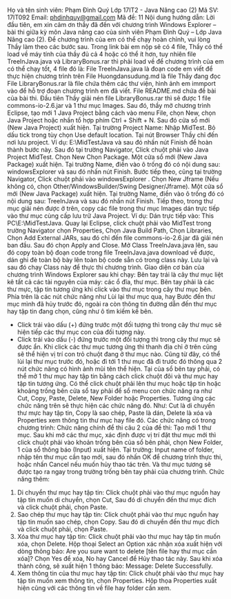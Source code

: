 Họ và tên sinh viên: Phạm Đình Quý
Lớp 17IT2 - Java Nâng cao (2)
Mã SV: 17IT092
Email: phdinhquy@gmail.com
Mã đề: 11
Nội dung hướng dẫn:
Lời đầu tiên, em xin cảm ơn thầy đã đến với chương trình Windows Explorer – bài thi giữa kỳ môn Java nâng cao của sinh viên Phạm Đình Quý – Lớp Java Nâng cao (2).
Để chương trình của em có thể chạy hoàn chỉnh, vui lòng Thầy làm theo các bước sau.
Trong link bài em nộp sẽ có 4 file, Thầy có thể load về máy tính của thầy đủ cả 4 hoặc có thể ít hơn, tuy nhiên file TreeInJava.java và LibraryBonus.rar thì phải load về để chương trình của em có thể chạy tốt, 4 file đó là: 
File TreeInJava.java là đoạn code em viết để thực hiện chương trình trên
File Huongdansudung.md là file Thầy đang đọc
File LibraryBonus.rar là file chứa thêm các thư viện, hình ảnh em immport vào để hỗ trợ đoạn chương trình em đã viết.
File README.md chứa đề bài của bài thi.
Đầu tiên Thầy giải nén file LibraryBonus.rar thì sẽ được 1 file commons-io-2.6.jar và 1 thư mục Images.
Sau đó, thầy mở chương trình Eclipse, tạo mới 1 Java Project bằng cách vào menu File, chọn New, chọn Java Project hoặc nhấn tổ hợp phím Ctrl + Shift + N. Sau đó cửa sổ mới (New Java Project) xuất hiện. Tại trường Project Name: Nhập MidTest. Bỏ dấu tick trong tùy chọn Use default location. Tại nút Browser Thầy chỉ đến nơi lưu project. Ví dụ: E:\MidTestJava và sau đó nhấn nút Finish để hoàn thành bước này.
Sau đó tại trường Navigator, Click chuột phải vào Java Project MidTest. Chọn New Chọn Package. Một cửa sổ mới (New Java Package) xuất hiện. Tại trường Name, điền vào ô trống đó có nội dung sau: windowsExplorer và sau đó nhấn nút Finish.
Bước tiếp theo, cũng  tại trường Navigator, Click chuột phải vào windowsExplorer . Chọn New Jframe (Nếu không có, chọn Other/WindowsBuilder/Swing Designer/Jframe). Một cửa sổ mới (New Java Package) xuất hiện. Tại trường Name, điền vào ô trống đó có nội dung sau: TreeInJava và sau đó nhấn nút Finish.
Tiếp theo, trong thư mục giải nén được ở trên, copy các file trong thư mục Images dán trực tiếp vào thư mục cùng cấp lưu trữ Java Project. Ví dụ: Dán trực tiếp vào: This PC\E:\MidTestJava.
Quay lại Eclipse, click chuột phải vào MidTest trong trường Navigator chọn Properties, Chọn Java Build Path, Chọn Libraries, Chọn Add External JARs, sau đó chỉ đến file commons-io-2.6.jar đã giải nén ban đầu. Sau đó chọn Apply and Close.
Mở Class TreeInJava.java lên, sau đó copy toàn bộ đoạn code trong file TreeInJava.java download về được, dán ghi đè toàn bộ bày lên toàn bộ code sẵn có trong class này. Lưu lại và sau đó chạy Class này để thực thi chương trình.
Giao diện cơ bản của chương trình Windows Explorer sau khi chạy:
Bên tay trái là cây thư mục liệt kê tất cả các tài nguyên của máy: các ổ đĩa, thư mục. Bên tay phải là các thư mực, tập tin tương ứng khi click vào thư mục trong cây thư mục bên. Phía trên là các nút chức năng như Lùi lại thư mục qua, hay Bước đến thư mục mình đã hủy trước đó, ngoài ra còn thông tin đường dẫn đến thư mục hay tập tin đang chọn, cũng như ô tìm kiếm kế bên.
+ Click trái vào dấu (+) đứng trước một đối tượng thì trong cây thư mục sẽ hiện tiếp các thư mục con của đối tượng này. 
+ Click trái vào dấu (-) đứng trước một đối tượng thì trong cây thư mục sẽ được ẩn.
Khi click các thư mục tương ứng thì thanh địa chỉ ở trên cũng sẽ thể hiện vị trí con trỏ chuột đang ở thư mục nào.
Cũng từ đây, có thể lùi lại thư mục trước đó, hoặc đi tới 1 thư mục đã đi trước đó thông qua 2 nút chức năng có hình ảnh mũi tên thể hiện.
Tại của sổ bên tay phải, có thể mở 1 thư mục hay tập tin bằng cách click chuột đôi và thư mục hay tập tin tương ứng.
Có thể click chuột phải lên thư mục hoặc tập tin hoặc khoảng trống bên cửa sổ tay phải để sổ menu con chức năng ra như Cut, Copy, Paste, Delete, New Folder hoặc Properties. Tương ứng các chức năng trên sẽ thực hiện các chức năng đó. Như: Cut là di chuyển thư mực hay tập tin, Copy là sao chép, Paste là dán, Delete là xóa và Properties xem thông tin thư mục hay file đó.
Các chức năng có trong chương trình: 
Chức năng chính để thi câu 2 của đề thi: Tạo mới 1 thư mục.
Sau khi mở các thư mục, xác định được vị trí đặt thư mục mới thì click chuột phải vào khoản trống bên của sổ bên phải, chọn New Folder, 1 của sổ thông báo (Input) xuất hiện. Tại trường: Input name of folder, nhập tên thư mục cần tạo mới, sau đó nhấn OK để chương trình thực thi, hoặc nhấn Cancel nếu muốn hủy thao tác trên. Và thư mục tương sẽ được tạo ra ngay trong trường trống bên tay phải của chương trình.
Chức năng thêm:
1.	Di chuyển thư mục hay tập tin: Click chuột phải vào thư mục nguồn hay tập tin muốn di chuyển, chọn Cut, Sau đó di chuyển đến thư mục đích và click chuột phải, chọn Paste.
2.	Sao chép thư mục hay tập tin: Click chuột phải vào thư mục nguồn hay tập tin muốn sao chép, chọn Copy. Sau đó di chuyển đến thư mục đích và click chuột phải, chọn Paste.
3.	Xóa thư mục hay tập tin: Click chuột phải vào thư mục hay tập tin muốn xóa, chọn Delete. Hộp thoại Select an Option xác nhận xóa xuất hiện với dòng thông báo: Are you sure want to delete [tên file hay thư mục cần xóa]? Chọn Yes để xóa, No hay Cancel để Hủy thao tác này. Sau khi xóa thành công, sẽ xuất hiện 1 thông báo: Message: Delete Successfully.
4.	Xem thông tin của thư mục hay tập tin: Click chuột phải vào thư mục hay tập tin muốn xem thông tin, chọn Properties. Hộp thọa Properties xuất hiện cũng với các thông tin về file hay folder cần xem.
